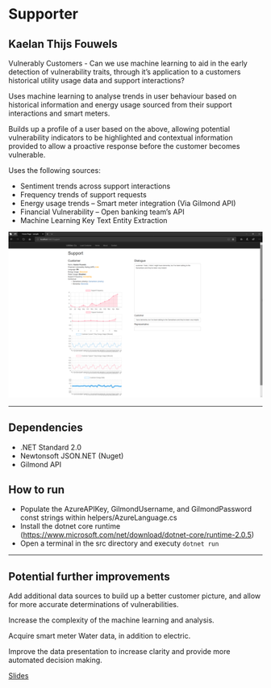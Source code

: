 ﻿# Supporter

## Kaelan Thijs Fouwels

Vulnerably Customers - Can we use machine learning to aid in the early detection of vulnerability traits, through it’s application to a customers historical utility usage data and support interactions?

Uses machine learning to analyse trends in user behaviour based on historical information and energy usage sourced from their support interactions and smart meters.

Builds up a profile of a user based on the above, allowing potential vulnerability indicators to be highlighted and contextual information provided to allow a proactive response before the customer becomes vulnerable.

Uses the following sources:
- Sentiment trends across support interactions
- Frequency trends of support requests
- Energy usage trends – Smart meter integration (Via Gilmond API)
- Financial Vulnerability – Open banking team’s API
- Machine Learning Key Text Entity Extraction


![Application Image](./img-application.png)


---

## Dependencies

- .NET Standard 2.0
- Newtonsoft JSON.NET (Nuget)
- Gilmond API

## How to run

- Populate the AzureAPIKey, GilmondUsername, and GilmondPassword const strings within helpers/AzureLanguage.cs
- Install the dotnet core runtime (https://www.microsoft.com/net/download/dotnet-core/runtime-2.0.5)
- Open a terminal in the src directory and executy `dotnet run`

---

## Potential further improvements

Add additional data sources to build up a better customer picture, and allow for more accurate determinations of vulnerabilities.

Increase the complexity of the machine learning and analysis.

Acquire smart meter Water data, in addition to electric.

Improve the data presentation to increase clarity and provide more automated decision making.

[Slides](./slides.pdf)
